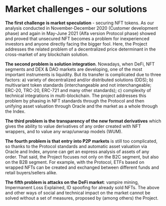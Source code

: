 # Market challenges - our solutions

**The first challenge is market speculation** - securing NFT tokens. As our analysis conducted in November-December 2020 (Customer development phase) and again in May-June 2021 (Alfa version Protocol phase) showed and proved that unsecured NFT becomes a problem for inexperienced investors and anyone directly facing the bigger fool. Here, the Project addresses the related problem of a decentralized price determinant in the cross-market of any blockchain solution.

**The second problem is solution integration**. Nowadays, when DeFi, NFT segments and DEX & DAO markets are developing, one of the most important instruments is liquidity. But its transfer is complicated due to three factors: a) variety of decentralized and/or distributed solutions (DDS); b) multivariant token standards (interchangeable and not interchangeable; ERC-20, TRC-20, ERC-721 and many other standards); c) complexity of technical integrations in multi-blockchain. The project addresses this problem by phasing in NFT standards through the Protocol and then unifying asset valuation through Oracle and the market as a whole through the Index.

**The third problem is the transparency of the new format derivatives** which gives the ability to value derivatives of any order created with NFT wrappers, and to value any wrap/unwrap models (WUM).

**The fourth problem is that entry into P2P markets** is still too complicated, so thanks to the Protocol standards and automatic asset valuation via Oracle and Index, anyone can get an express analysis of assets of any order. That said, the Project focuses not only on the B2C segment, but also on the B2B segment. For example, with the Protocol, ETFs based on wrapped NFTs can be created and exchanged between different funds and retail buyers/sellers alike.

**The fifth problem is attacks on the DeFi market**: vampire mining, Impermanent Loss Explained, ID spoofing for already sold NFTs. The above and other ways of social and technical impact on the market cannot be solved without a set of measures, proposed by (among others) the Project.
